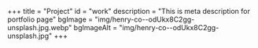 +++
title = "Project"
id = "work"
description = "This is meta description for portfolio page"
bgImage = "img/henry-co--odUkx8C2gg-unsplash.jpg.webp"
bgImageAlt = "img/henry-co--odUkx8C2gg-unsplash.jpg"
+++